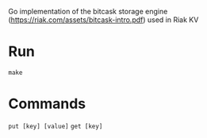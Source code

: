 Go implementation of the bitcask storage engine (https://riak.com/assets/bitcask-intro.pdf) used in Riak KV

# Run
`make`

# Commands
`put [key] [value]`
`get [key]`



